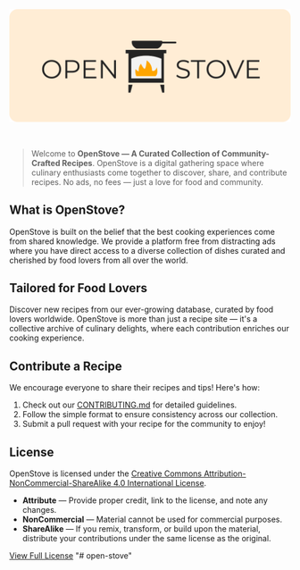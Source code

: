 <div align="center">
  <a href="https://openstove.org" target="_blank"><img src="src/icons/logo-readme.svg" alt="OpenStove Logo"/></a>
</div>  
<p>&nbsp;</p>

>Welcome to **OpenStove — A Curated Collection of Community-Crafted Recipes**. OpenStove is a digital gathering space where culinary enthusiasts come together to discover, share, and contribute recipes. No ads, no fees —  just a love for food and community.

## What is OpenStove?

OpenStove is built on the belief that the best cooking experiences come from shared knowledge. We provide a platform free from distracting ads where you have direct access to a diverse collection of dishes curated and cherished by food lovers from all over the world.

## Tailored for Food Lovers

Discover new recipes from our ever-growing database, curated by food lovers worldwide. OpenStove is more than just a recipe site — it's a collective archive of culinary delights, where each contribution enriches our cooking experience.

## Contribute a Recipe

We encourage everyone to share their recipes and tips! Here's how:

1. Check out our [CONTRIBUTING.md](https://github.com/mearashadowfax/OpenStove/blob/main/CONTRIBUTING.md) for detailed guidelines.
2. Follow the simple format to ensure consistency across our collection.
3. Submit a pull request with your recipe for the community to enjoy!

## License

OpenStove is licensed under the [Creative Commons Attribution-NonCommercial-ShareAlike 4.0 International License](http://creativecommons.org/licenses/by-nc-sa/4.0/).

- **Attribute** — Provide proper credit, link to the license, and note any changes.
- **NonCommercial** — Material cannot be used for commercial purposes.
- **ShareAlike** — If you remix, transform, or build upon the material, distribute your contributions under the same license as the original.

[View Full License](https://github.com/mearashadowfax/OpenStove/blob/main/LICENSE)
"# open-stove" 
